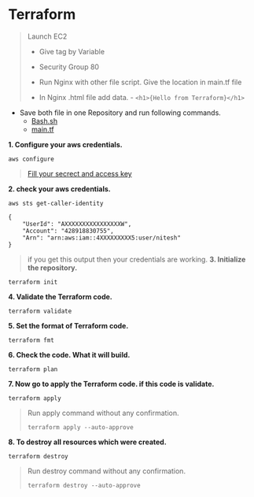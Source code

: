 # Terraform

> Launch EC2 
>
> - Give tag by Variable 
>
> - Security Group 80
> 
> - Run Nginx with other file script. Give the location in main.tf file
> 
> - In Nginx .html file add data. - ``<h1>{Hello from Terraform}</h1>``

- Save both file in one Repository and run following commands. 
  - [Bash.sh ](https://github.com/Nitesh-Sen/Terraform_code/blob/8b126da0e5652d71a4cb6bca8846fdc5db5dfba2/2023/Task2/user-data.web)
  - [main.tf](https://github.com/Nitesh-Sen/Terraform_code/blob/8b126da0e5652d71a4cb6bca8846fdc5db5dfba2/2023/Task2/main2.tf)

**1. Configure your aws credentials.**
```
aws configure
```
> [Fill your secrect and access key](https://docs.aws.amazon.com/powershell/latest/userguide/pstools-appendix-sign-up.html)

**2. check your aws credentials.**
```
aws sts get-caller-identity
```
```
{
    "UserId": "AXXXXXXXXXXXXXXXXW",
    "Account": "428918830755",
    "Arn": "arn:aws:iam::4XXXXXXXXX5:user/nitesh"
}
```
> if you get this output then your credentials are working.
**3. Initialize the repository.**
```
terraform init
```
**4. Validate the Terraform code.**
```
terraform validate
```

**5. Set the format of Terraform code.**
```
terraform fmt
```

**6. Check the code. What it will build.**
```
terraform plan
```

**7. Now go to apply the Terraform code. if this code is validate.**
```
terraform apply
```

> Run apply command without any confirmation.
> ```
> terraform apply --auto-approve
> ```
**8. To destroy all resources which were created.**
```
terraform destroy
```
> Run destroy command without any confirmation.
> ```
> terraform destroy --auto-approve
>
